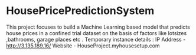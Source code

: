 # HousePricePredictionSystem
This project focuses to build a Machine Learning based model that predicts house prices in a confined trial dataset on the basis of factors like lotsizes ,bathrooms, garage places etc .  Temporary instance details : IP Address - http://3.135.189.16/ Website - HouseProject.myhousesetup.com
